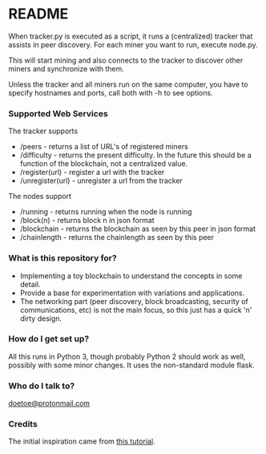 # README #

When tracker.py is executed as a script, it runs a (centralized) tracker that assists in peer discovery. 
For each miner you want to run, execute node.py.

This will start mining and also connects to the tracker to discover other miners and synchronize with them.

Unless the tracker and all miners run on the same computer, you have to specify hostnames and ports, call both with -h to see options.

### Supported Web Services ###

The tracker supports

* /peers           - returns a list of URL's of registered miners
* /difficulty      - returns the present difficulty. In the future this should be a function
                     of the blockchain, not a centralized value.
* /register(url)   - register a url with the tracker
* /unregister(url) - unregister a url from the tracker

The nodes support

* /running      - returns running when the node is running
* /block(n)     - returns block n in json format
* /blockchain   - returns the blockchain as seen by this peer in json format
* /chainlength  - returns the chainlength as seen by this peer

### What is this repository for? ###

* Implementing a toy blockchain to understand the concepts in some detail.
* Provide a base for experimentation with variations and applications.
* The networking part (peer discovery, block broadcasting, security of communications, etc) is not the main focus, so this just has a quick 'n' dirty design. 

### How do I get set up? ###

All this runs in Python 3, though probably Python 2 should work as well, possibly with some minor changes. It uses the non-standard module flask.

### Who do I talk to? ###

doetoe@protonmail.com

### Credits ###

The initial inspiration came from [this tutorial](https://bigishdata.com/2017/10/17/write-your-own-blockchain-part-1-creating-storing-syncing-displaying-mining-and-proving-work/).